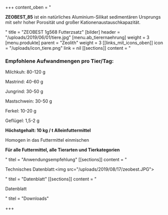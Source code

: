 +++
content_oben = "<p><strong>ZEOBEST_85</strong> ist ein natürliches Aluminium-Silikat sedimentären Ursprungs mit sehr hoher Porosität und großer Kationenaustauschkapazität.</p>"
title = "ZEOBEST 1g568 Futterzsatz"
[bilder]
header = "/uploads/2019/06/01/tiere.jpg"
[menu.ab_tierernaehrung]
weight = 3
[menu.produkte]
parent = "Zeolith"
weight = 3
[[links_mit_icons_oben]]
icon = "/uploads/icon_tiere.png"
link = nil
[[sections]]
content = "<h3>Empfohlene Aufwandmengen pro Tier/Tag:</h3><p>Milchkuh: 80-120 g</p><p>Mastrind: 40-60 g</p><p>Jungrind: 30-50 g</p><p>Mastschwein: 30-50 g</p><p>Ferkel: 10-20 g</p><p>Geflügel: 1,5-2 g</p><p><strong>Höchstgehalt: 10 kg / t Alleinfuttermittel</strong></p><p>Homogen in das Futtermittel einmischen</p><p><strong>Für alle Futtermittel, alle Tierarten und Tierkategorien</strong></p>"
titel = "Anwendungsempfehlung"
[[sections]]
content = "<p>Technisches Datenblatt:<img src=\"/uploads/2019/08/17/zeobest.JPG\"></p>"
titel = "Datenblatt"
[[sections]]
content = "<p>Datenblatt</p>"
titel = "Downloads"

+++
